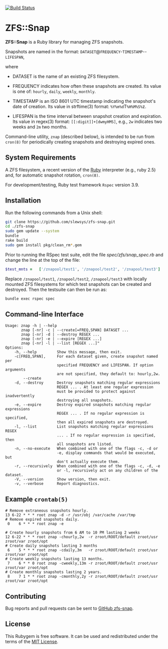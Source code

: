 [![Build Status](https://travis-ci.com/slewsys/zfs-snap.svg?branch=master)](https://travis-ci.com/slewsys/zfs-snap)

# ZFS::Snap

__ZFS::Snap__ is a Ruby library for managing ZFS snapshots.

Snapshots are named in the format:  `DATASET`@`FREQUENCY`-`TIMESTAMP`--`LIFESPAN`,

where

* DATASET is the name of an existing ZFS filesystem.

* FREQUENCY indicates how often these snapshots are created. Its value
  is one of: `hourly`, `daily`, `weekly`, `monthly`.

* TIMESTAMP is an ISO 8601 UTC timestamp indicating the snapshot's
  date of creation. Its value in strftime(3) format: `%Y%m%d`T`%H%M%S%`z.

* LIFESPAN is the time interval between snapshot creation and
  expiration. Its value in regex(3) format: `[[:digit]]+[dwmyHMS]`,
  e.g., `2w` indicates two weeks and `2m` two months.

Command-line utility, `znap` (described below), is intended to be run
from `cron(8)` for periodically creating snapshots and destroying
expired ones.

## System Requirements

A ZFS filesystem, a recent version of the
[Ruby](https://www.ruby-lang.org/en/) interpreter (e.g., ruby 2.5)
and, for automatic snapshot rotation, `cron(8)`.

For development/testing, Ruby test framework `Rspec` version 3.9.

## Installation
Run the following commands from a Unix shell:

```bash
git clone https://github.com/slewsys/zfs-snap.git
cd ./zfs-snap
sudo gem update --system
bundle
rake build
sudo gem install pkg/clean_rm*.gem
```

Prior to running the RSpec test suite,
edit the file *spec/zfs/snap_spec.rb* and change the line at the top
of the file:

```ruby
$test_mnts =   ['/znapool/test1', '/znapool/test2', '/znapool/test3']
```

Replace `/znapool/test1`, `/znapool/test2`, `/znapool/test3` with
locally mounted ZFS filesystems for which test snapshots can be
created and destroyed. Then the testsuite can then be run as:

```bash
bundle exec rspec spec
```

## Command-line Interface

```
Usage: znap -h | --help
       znap [-nr] -c | --create[=FREQ,SPAN] DATASET ...
       znap [-nr] -d | --destroy REGEX ...
       znap [-nr] -e | --expire [REGEX ...]
       znap [-nr] -l | --list [REGEX ...]"
Options:
    -h, --help         Show this message, then exit.
    -c[FREQ,SPAN],     For each dataset given, create snapshot named per
                       specified FREQUENCY and LIFESPAN. If option arguments
                       are not specified, they default to: hourly,2w.
        --create
    -d, --destroy      Destroy snapshots matching regular expressions
                       REGEX ... . At least one regular expression
                       must be provided to protect against inadvertently
                       destroying all snapshots.
    -e, --expire       Destroy expired snapshots matching regular expressions
                       REGEX ... . If no regular expression is specified,
                       then all expired snapshots are destroyed.
    -l, --list         List snapshots matching regular expressions REGEX
                       ... . If no regular expression is specified, then
                       all snapshots are listed.
    -n, --no-execute   When combined with one of the flags -c, -d or
                       -e, display commands that would be executed, but
                       don't actually execute them.
    -r, --recursively  When combined with one of the flags -c, -d, -e
                       or -l, recursively act on any children of the dataset.
    -V, --version      Show version, then exit.
    -v, --verbose      Report diagnostics.

```

## Example `crontab(5)`

```
# Remove extraneous snapshots hourly.
13 6-22 * * * root znap -d -r /usr/obj /var/cache /var/tmp
# Remove expired snapshots daily.
 0    6 * * * root znap -e

# Create hourly snapshots from 6 AM to 10 PM lasting 2 weeks
12 6-22 * * * root znap -chourly,2w  -r zroot/ROOT/default zroot/usr zroot/var zroot/opt
# Create daily snapshots lasting 3 months
 6    5 * * * root znap -cdaily,3m   -r zroot/ROOT/default zroot/usr zroot/var zroot/opt
# Create weekly snapshots lasting 13 months.
 7    6 * * 0 root znap -cweekly,13m -r zroot/ROOT/default zroot/usr zroot/var zroot/opt
# Create monthly snapshots lasting 2 years.
 8    7 1 * * root znap -cmonthly,2y -r zroot/ROOT/default zroot/usr zroot/var zroot/opt
```

## Contributing

Bug reports and pull requests can be sent to
[GitHub zfs-snap](https://github.com/slewsys/zfs-snap).

## License

This Rubygem is free software. It can be used and redistributed under
the terms of the [MIT License](http://opensource.org/licenses/MIT).
